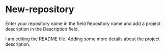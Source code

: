 # New-repository
Enter your repository name in the field Repository name and add a project description in the Description field.

I am editing the README file. Adding some more details about the project description.

